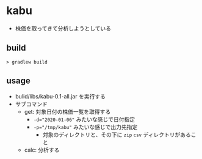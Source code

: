 # kabu
- 株価を取ってきて分析しようとしている

## build
```
> gradlew build
```

## usage
- bulid/libs/kabu-0.1-all.jar を実行する
- サブコマンド
    - get: 対象日付の株価一覧を取得する
        - `-d="2020-01-06"` みたいな感じで日付指定
        - `-p="/tmp/kabu"` みたいな感じで出力先指定
            - 対象のディレクトリと、その下に `zip` `csv` ディレクトリがあること
    - calc: 分析する
